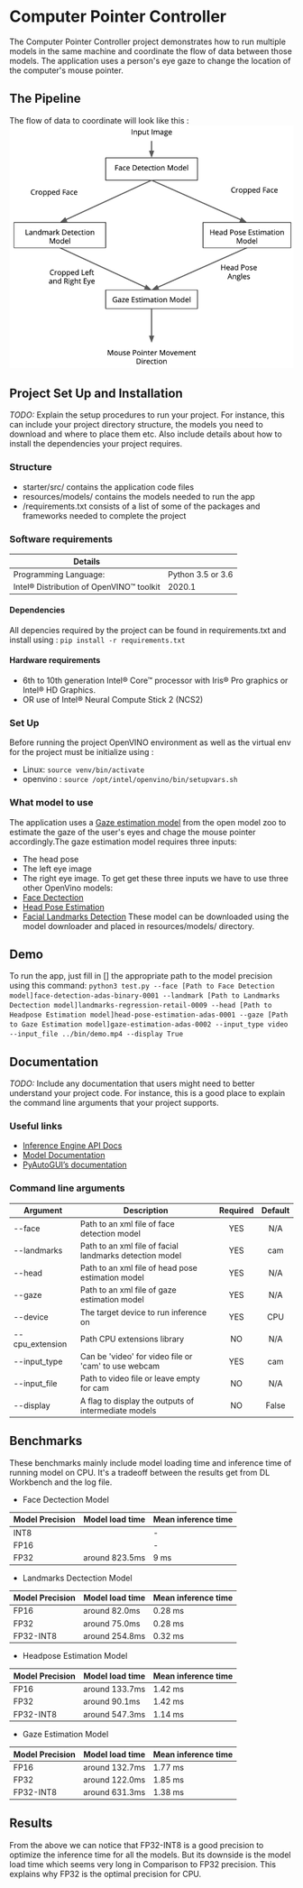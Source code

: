 # Computer Pointer Controller

The Computer Pointer Controller project demonstrates how to run multiple models in the same machine and coordinate the flow of data between those models. The application uses a person's eye gaze to change the location of the computer's mouse pointer.

## The Pipeline
The flow of data to coordinate will look like this :
![data flow diagram](starter/resources/pipeline.png)

## Project Set Up and Installation
*TODO:* Explain the setup procedures to run your project. For instance, this can include your project directory structure, the models you need to download and where to place them etc. Also include details about how to install the dependencies your project requires.

### Structure
* starter/src/ contains the application code files 
* resources/models/ contains the models needed to run the app
* /requirements.txt consists of a list of some of the packages and frameworks needed to complete the project

### Software requirements

| Details               |              |
|-----------------------|---------------|
| Programming Language: |  Python 3.5 or 3.6 |
|  Intel® Distribution of OpenVINO™ toolkit   |  2020.1

#### Dependencies
All depencies required by the project can be found in requirements.txt and install using :
`pip install -r requirements.txt`

#### Hardware requirements

* 6th to 10th generation Intel® Core™ processor with Iris® Pro graphics or Intel® HD Graphics.
* OR use of Intel® Neural Compute Stick 2 (NCS2)


### Set Up

Before running the project OpenVINO environment as well as the virtual env for the project must be initialize using :
* Linux: `source venv/bin/activate`
* openvino : `source /opt/intel/openvino/bin/setupvars.sh`

### What model to use
The application uses a [Gaze estimation model](https://docs.openvinotoolkit.org/latest/_models_intel_gaze_estimation_adas_0002_description_gaze_estimation_adas_0002.html) from the open model zoo to estimate the gaze of the user's eyes and chage the mouse pointer accordingly.The gaze estimation model requires three inputs:
* The head pose
* The left eye image
* The right eye image.
To get get these three inputs we have to use three other OpenVino models:
* [Face Dectection](https://docs.openvinotoolkit.org/latest/_models_intel_face_detection_adas_binary_0001_description_face_detection_adas_binary_0001.html)
* [Head Pose Estimation](https://docs.openvinotoolkit.org/latest/_models_intel_head_pose_estimation_adas_0001_description_head_pose_estimation_adas_0001.html)
* [Facial Landmarks Detection](https://docs.openvinotoolkit.org/latest/_models_intel_landmarks_regression_retail_0009_description_landmarks_regression_retail_0009.html)
These model can be downloaded using the model downloader and placed in resources/models/ directory.

## Demo

To run the app, just fill in [] the appropriate path to the model precision using this command:
`python3 test.py --face [Path to Face Detection model]face-detection-adas-binary-0001 --landmark [Path to Landmarks Dectection model]landmarks-regression-retail-0009 --head [Path to Headpose Estimation model]head-pose-estimation-adas-0001 --gaze [Path to Gaze Estimation model]gaze-estimation-adas-0002 --input_type video --input_file ../bin/demo.mp4 --display True`

## Documentation
*TODO:* Include any documentation that users might need to better understand your project code. For instance, this is a good place to explain the command line arguments that your project supports.

### Useful links

* [Inference Engine API Docs](https://docs.openvinotoolkit.org/latest/_inference_engine_ie_bridges_python_docs_api_overview.html)
* [Model Documentation](https://docs.openvinotoolkit.org/latest/_models_intel_index.html)
* [PyAutoGUI’s documentation](https://pyautogui.readthedocs.io/en/latest/)

### Command line arguments

| Argument                 | Description                                                  | Required | Default |
| ------------------------ | ------------------------------------------------------------ | :------: | :-----: |
| --face                   | Path to an xml file of face detection model                  |   YES    |   N/A   |
| --landmarks              | Path to an xml file of facial landmarks detection model      |   YES    |   cam   |
| --head                   | Path to an xml file of head pose estimation model            |   YES    |   N/A   |
| --gaze                   | Path to an xml file of gaze estimation model                 |   YES    |   N/A   |
| --device                 | The target device to run inference on                        |   YES    |   CPU   |
| --cpu_extension          | Path CPU extensions library                                  |   NO     |   N/A   |
| --input_type             | Can be 'video' for video file or 'cam' to use webcam         |   YES    |   cam   |
| --input_file             | Path to video file or leave empty for cam                    |    NO    |   N/A   |
| --display                | A flag to display the outputs of intermediate models         |    NO    |  False  |

## Benchmarks

These benchmarks mainly include model loading time and inference time of running model on CPU. It's a tradeoff between the results get from DL Workbench and the log file.

* Face Dectection Model

| Model Precision | Model load time     | Mean inference time  | 
| --------------- | ------------------- | -------------------- | 
| INT8            |                     |         -            | 
| FP16            |                     |         -            | 
| FP32            | around 823.5ms      | 9 ms                 | 

* Landmarks Dectection Model

| Model Precision | Model load time     | Mean inference time  | 
| --------------- | ------------------- | -------------------- | 
| FP16            | around 82.0ms       | 0.28 ms              | 
| FP32            | around 75.0ms       | 0.28 ms              | 
| FP32-INT8       | around 254.8ms      | 0.32 ms              |

* Headpose Estimation Model

| Model Precision | Model load time     | Mean inference time  | 
| --------------- | ------------------- | -------------------- | 
| FP16            | around 133.7ms      | 1.42 ms              | 
| FP32            | around 90.1ms       | 1.42 ms              | 
| FP32-INT8       | around 547.3ms      | 1.14 ms              |

* Gaze Estimation Model

| Model Precision | Model load time     | Mean inference time  | 
| --------------- | ------------------- | -------------------- | 
| FP16            | around 132.7ms      | 1.77 ms              | 
| FP32            | around 122.0ms      | 1.85 ms              | 
| FP32-INT8       | around 631.3ms      | 1.38 ms              |


## Results

From the above we can notice that FP32-INT8 is a good precision to optimize the inference time for all the models. But its downside is the model load time which seems very long in Comparison to FP32 precision. This explains why FP32 is the optimal precision for CPU.

